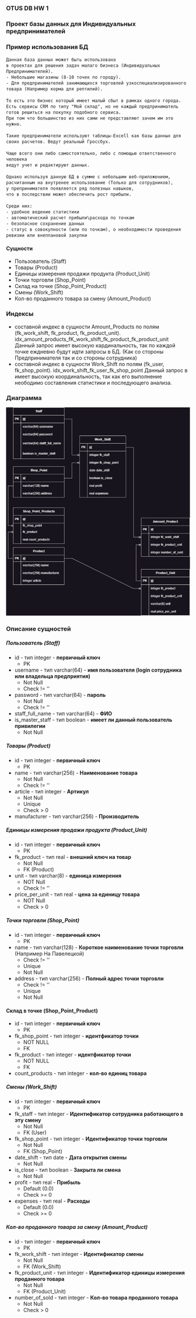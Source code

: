 ### OTUS DB HW 1
### __Проект базы данных для Индивидуальных предпринимателей__

### Пример использования БД
```
Данная база данных может быть использована
в проектах для решения задач малаго бизнеса (Индивидуальных Предпринимателей).
- Небольшие магазины (8-10 точек по городу).
- Для предпринимателей занимающихся торговлей узкоспециализированного товара (Например корма для рептилий).

То есть это бизнес который имеет малый сбыт в рамках одного города.
Есть сервисы CRM по типу "Мой склад", но не каждый предприниматель готов решиться на покупку подобного сервиса.
При том что большинство из них сами не представляют зачем им это нужно.

Такие предприниматели используют таблицы-Excell как базы данных для своих расчетов. Ведут реальный Гроссбух.

Чаще всего они либо самостоятельно, либо с помощью ответственного человека
ведут учет и редактируют данных.

Однако используя данную БД в сумме с небольшим веб-приложением,
расчитанным на внутренее использование (Только для сотрудников),
у препринимателя появляется ряд полезных навыков,
что в последствии может обеспечить рост прибыли.

Среди них:
- удобное ведение статистики
- автоматический расчет прибыли\расхода по точкам
- безопасное сохранение данных
- статус в совокупности (или по точкам), о необходимости проведения ревизии или внеплановой закупки

```

#### __Сущности__
- Пользователь (Staff)
- Товары (Product)
- Единицы измерения продажи продукта (Product_Unit)
- Точки торговли (Shop_Point)
- Склад на точке (Shop_Point_Product)
- Смены (Work_Shift)
- Кол-во проданного товара за смену (Amount_Product)


### __Индексы__
- составной индекс в сущности Amount_Products по полям (fk_work_shift, fk_product, fk_product_unit). idx_amount_products_fK_work_shift_fk_product_fk_product_unit
  Данный запрос имеет высокую кардинальность, так по каждой точке еждневно будут идти запросы в БД. (Как со стороны Предпринимателя так и со стороны сотрудника)
- составной индекс в сущности Work_Shift по полям (fk_user, fk_shop_point). idx_work_shift_fk_user_fk_shop_point
  Данный запрос в имеет высокую координальность, так как его выполнение неободимо составления статистики и последующего анализа.


### __Диаграмма__
![OTUS DB HW 1](./images/OTUS_DB_HW_1.drawio.png)

### __Описание сущностей__

##### Пользователь (Staff)
- id - тип integer - __первичный ключ__
  - PK
- username - тип varchar(64) - __имя пользователя (login сотрудника или владельца предприятия)__
  - Not Null
  - Check != ''
- password - тип varchar(64) - __пароль__
  - Not Null
  - Check != ''
- staff_full_name - тип varchar(64) - __ФИО__
- is_master_staff - тип boolean - __имеет ли данный пользователь привилегии__
  - Not Null

##### Товары (Product)
- id - тип integer - __первичный ключ__
  - PK
- name - тип varchar(256) - __Наименование товара__
  - Not Null
  - Check != ''
- article - тип integer - __Артикул__
  - Not Null
  - Unique
  - Check > 0
- manufacturer - тип varchar(256) - __Производитель__


##### Единицы измерения продажи продукта (Product_Unit)
- id - тип integer - __первичный ключ__
  - PK
- fk_product - тип real - __внешний ключ на товар__
  - Not Null
  - FK (Product)
- unit - тип varchar(8) - __единица измерения__
  - NOT Null
  - Check != ''
- price_per_unit - тип real - __цена за единицу товара__
  - NOT Null
  - Check > 0

##### Точки торговли (Shop_Point)
- id - тип integer - __первичный ключ__
  - PK
- name - тип varchar(128) - __Короткое наименование точки торговли__ (Например На Павелецкой)
  - Check != ''
  - Unique
  - Not Null
- address - тип varchar(256) - __Полный адрес точки торговли__
  - Check != ''
  - Unique
  - Not Null

#### Склад в точке (Shop_Point_Product)
- id - тип integer - __первичный ключ__
  - PK
- fk_shop_point - тип integer - __идентфикатор точки__
  - NOT NULL
  - FK
- fk_product - тип integer - __идентфикатор точки__
  - NOT NULL
  - FK
- count_products - тип integer - __кол-во единиц товара__

##### Смены (Work_Shift)
- id - тип integer - __первичный ключ__
  - PK
- fk_staff - тип integer - __Идентификатор сотрудника работающего в эту смену__
  - Not Null
  - FK (User)
- fk_shop_point - тип integer - __Идентификатор точки торговли__
  - Not Null
  - FK (Shop_Point)
- date_shift - тип date - __Дата открытия смены__
  - Not Null
- is_close - тип boolean - __Закрыта ли смена__
  - Not Null
- profit - тип real - __Прибыль__
  - Default (0.0)
  - Check >= 0
- expenses - тип real - __Расходы__
  - Default (0.0)
  - Check >= 0

##### Кол-во проданного товара за смену (Amount_Product)
- id - тип integer - __первичный ключ__
  - PK
- fk_work_shift - тип integer - __Идентификатор смены__
  - Not Null
  - FK (Work_Shift)
- fk_product_unit - тип integer - __Идентификатор единицы измерения проданного товара__
  - Not Null
  - FK (Product_Unit)
- number_of_sold - тип integer - __Кол-во товара проданного товара__
  - Not Null
  - Check > 0
